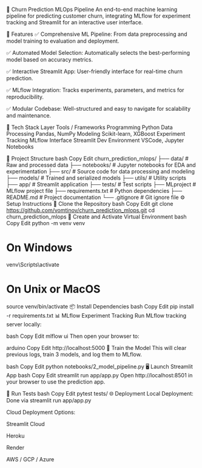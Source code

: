 🔮 Churn Prediction MLOps Pipeline
An end-to-end machine learning pipeline for predicting customer churn, integrating MLflow for experiment tracking and Streamlit for an interactive user interface.

🚀 Features
✅ Comprehensive ML Pipeline: From data preprocessing and model training to evaluation and deployment.

✅ Automated Model Selection: Automatically selects the best-performing model based on accuracy metrics.

✅ Interactive Streamlit App: User-friendly interface for real-time churn prediction.

✅ MLflow Integration: Tracks experiments, parameters, and metrics for reproducibility.

✅ Modular Codebase: Well-structured and easy to navigate for scalability and maintenance.

🧰 Tech Stack
Layer	Tools / Frameworks
Programming	Python
Data Processing	Pandas, NumPy
Modeling	Scikit-learn, XGBoost
Experiment Tracking	MLflow
Interface	Streamlit
Dev Environment	VSCode, Jupyter Notebooks

📁 Project Structure
bash
Copy
Edit
churn_prediction_mlops/
├── data/                   # Raw and processed data
├── notebooks/              # Jupyter notebooks for EDA and experimentation
├── src/                    # Source code for data processing and modeling
├── models/                 # Trained and serialized models
├── utils/                  # Utility scripts
├── app/                    # Streamlit application
├── tests/                  # Test scripts
├── MLproject               # MLflow project file
├── requirements.txt        # Python dependencies
├── README.md               # Project documentation
└── .gitignore              # Git ignore file
⚙️ Setup Instructions
🔧 Clone the Repository
bash
Copy
Edit
git clone https://github.com/vomtinov/churn_prediction_mlops.git
cd churn_prediction_mlops
🧪 Create and Activate Virtual Environment
bash
Copy
Edit
python -m venv venv
# On Windows
venv\Scripts\activate
# On Unix or MacOS
source venv/bin/activate
📦 Install Dependencies
bash
Copy
Edit
pip install -r requirements.txt
📊 MLflow Experiment Tracking
Run MLflow tracking server locally:

bash
Copy
Edit
mlflow ui
Then open your browser to:

arduino
Copy
Edit
http://localhost:5000
🧠 Train the Model
This will clear previous logs, train 3 models, and log them to MLflow.

bash
Copy
Edit
python notebooks/2_model_pipeline.py
🖥️ Launch Streamlit App
bash
Copy
Edit
streamlit run app/app.py
Open http://localhost:8501 in your browser to use the prediction app.

🧪 Run Tests
bash
Copy
Edit
pytest tests/
🌐 Deployment
Local Deployment: Done via streamlit run app/app.py

Cloud Deployment Options:

Streamlit Cloud

Heroku

Render

AWS / GCP / Azure

